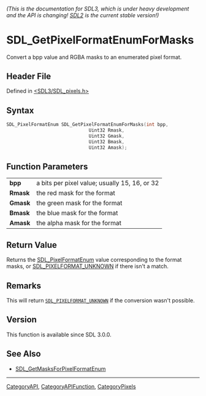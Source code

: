 ###### (This is the documentation for SDL3, which is under heavy development and the API is changing! [SDL2](https://wiki.libsdl.org/SDL2/) is the current stable version!)
# SDL_GetPixelFormatEnumForMasks

Convert a bpp value and RGBA masks to an enumerated pixel format.

## Header File

Defined in [<SDL3/SDL_pixels.h>](https://github.com/libsdl-org/SDL/blob/main/include/SDL3/SDL_pixels.h)

## Syntax

```c
SDL_PixelFormatEnum SDL_GetPixelFormatEnumForMasks(int bpp,
                              Uint32 Rmask,
                              Uint32 Gmask,
                              Uint32 Bmask,
                              Uint32 Amask);
```

## Function Parameters

|               |                                               |
| ------------- | --------------------------------------------- |
| **bpp**       | a bits per pixel value; usually 15, 16, or 32 |
| **Rmask**     | the red mask for the format                   |
| **Gmask**     | the green mask for the format                 |
| **Bmask**     | the blue mask for the format                  |
| **Amask**     | the alpha mask for the format                 |

## Return Value

Returns the [SDL_PixelFormatEnum](SDL_PixelFormatEnum) value corresponding
to the format masks, or [SDL_PIXELFORMAT_UNKNOWN](SDL_PIXELFORMAT_UNKNOWN)
if there isn't a match.

## Remarks

This will return [`SDL_PIXELFORMAT_UNKNOWN`](SDL_PIXELFORMAT_UNKNOWN) if
the conversion wasn't possible.

## Version

This function is available since SDL 3.0.0.

## See Also

- [SDL_GetMasksForPixelFormatEnum](SDL_GetMasksForPixelFormatEnum)

----
[CategoryAPI](CategoryAPI), [CategoryAPIFunction](CategoryAPIFunction), [CategoryPixels](CategoryPixels)

